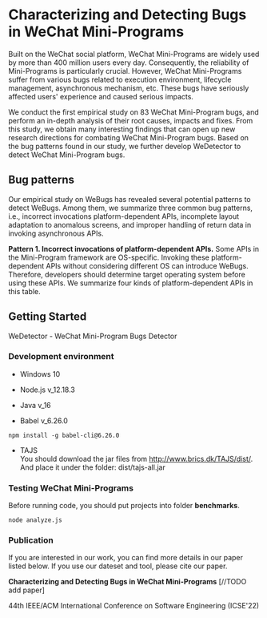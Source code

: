 # Characterizing and Detecting Bugs in WeChat Mini-Programs
Built on the WeChat social platform, WeChat Mini-Programs are widely
used by more than 400 million users every day. Consequently, the
reliability of Mini-Programs is particularly crucial. However, WeChat
Mini-Programs suffer from various bugs related to execution
environment, lifecycle management, asynchronous mechanism, etc. These
bugs have seriously affected users' experience and caused serious
impacts.

We conduct the first empirical study on 83 WeChat Mini-Program bugs,
and perform an in-depth analysis of their root causes, impacts and
fixes. From this study, we obtain many interesting findings that can
open up new research directions for combating WeChat Mini-Program
bugs. Based on the bug patterns found in our study, we further develop
WeDetector to detect WeChat Mini-Program bugs. 

## Bug patterns
Our empirical study on WeBugs has revealed several potential patterns
to detect WeBugs. Among them, we summarize three common bug patterns,
i.e., incorrect invocations platform-dependent APIs, incomplete layout
adaptation to anomalous screens, and improper handling of return data
in invoking asynchronous APIs. 

**Pattern 1. Incorrect invocations of platform-dependent APIs.** 
Some APIs in the Mini-Program framework are OS-specific. 
Invoking these platform-dependent APIs without considering different OS can introduce WeBugs. 
Therefore, developers should determine target operating system before using these
APIs. We summarize four kinds of platform-dependent APIs in this table.

## Getting Started
WeDetector - WeChat Mini-Program Bugs Detector
### Development environment
- Windows 10
- Node.js v_12.18.3

- Java v_16

- Babel v_6.26.0
```
npm install -g babel-cli@6.26.0
```

- TAJS  
You should download the jar files from http://www.brics.dk/TAJS/dist/.
 And place it under the folder: dist/tajs-all.jar

### Testing WeChat Mini-Programs
Before running code, you should put projects into folder **benchmarks**.

```
node analyze.js
```

### Publication
If you are interested in our work, you can find more details in our
paper listed below. If you use our dateset and tool, please cite our
paper.

**Characterizing and Detecting Bugs in WeChat Mini-Programs** [//TODO
add paper]

44th IEEE/ACM International Conference on Software Engineering (ICSE'22)

